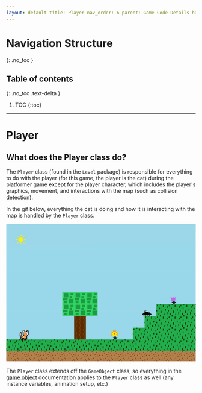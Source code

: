 ```yaml
---
layout: default title: Player nav_order: 6 parent: Game Code Details has_children: true permalink: /GameCodeDetails/Player
---
```


# Navigation Structure

{: .no_toc }

## Table of contents

{: .no_toc .text-delta }

1. TOC {:toc}

---

# Player

## What does the Player class do?

The `Player` class (found in the `Level` package) is responsible for everything to do with the player (for this game, the player is the cat)
during the platformer game except for the player character, which includes the player's graphics, movement, and interactions with the map (such as collision detection).

In the gif below, everything the cat is doing and how it is interacting with the map is handled by the `Player` class.

![game-screen-1.gif](../../assets/images/playing-level.gif)

The `Player` class extends off the `GameObject` class, so everything in the [game object](./game-object.md) documentation applies to the `Player` class as well
(any instance variables, animation setup, etc.)